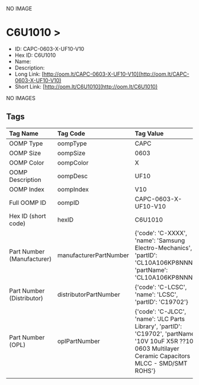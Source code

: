


  
NO IMAGE  
# C6U1010 > 

- ID: CAPC-0603-X-UF10-V10
- Hex ID: C6U1010
- Name: 
- Description: 
- Long Link: [http://oom.lt/CAPC-0603-X-UF10-V10](http://oom.lt/CAPC-0603-X-UF10-V10)
- Short Link: [http://oom.lt/C6U1010](http://oom.lt/C6U1010)
  
NO IMAGES  
## Tags
  

|Tag Name|Tag Code|Tag Value|
| :--- | :--- | :--- |
|OOMP Type|oompType|CAPC|
|OOMP Size|oompSize|0603|
|OOMP Color|oompColor|X|
|OOMP Description|oompDesc|UF10|
|OOMP Index|oompIndex|V10|
|Full OOMP ID|oompID|CAPC-0603-X-UF10-V10|
|Hex ID (short code)|hexID|C6U1010|
|Part Number (Manufacturer)|manufacturerPartNumber|{'code': 'C-XXXX', 'name': 'Samsung Electro-Mechanics', 'partID': 'CL10A106KP8NNNC', 'partName': 'CL10A106KP8NNNC'}|
|Part Number (Distributor)|distributorPartNumber|{'code': 'C-LCSC', 'name': 'LCSC', 'partID': 'C19702'}|
|Part Number (OPL)|oplPartNumber|{'code': 'C-JLCC', 'name': 'JLC Parts Library', 'partID': 'C19702', 'partName': '10V 10uF X5R ??10% 0603  Multilayer Ceramic Capacitors MLCC - SMD/SMT ROHS'}|
||||
